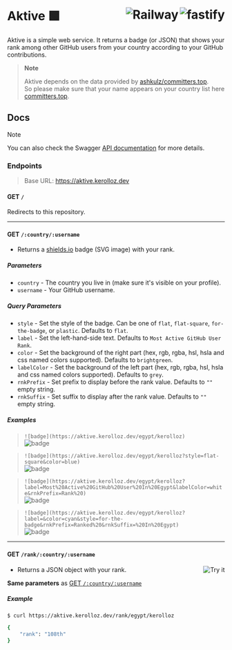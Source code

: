 <h1 align="left">Aktive 🟩
<a target="_blank" href="https://fastify.io"><img alt="fastify" align="right" src="https://img.shields.io/static/v1?logo=fastify&label=&message=Fastify&style=for-the-badge&color=grey"/></a>
<a target="_blank" href="https://railway.app/"><img alt="Railway" align="right" src="https://img.shields.io/static/v1?label=&message=Railway&style=for-the-badge&color=grey&logo=railway" /></a>
</h1>

Aktive is a simple web service. It returns a badge (or JSON) that shows your rank among other GitHub users from your country according to your GitHub contributions.

> **Note**  
>  
> Aktive depends on the data provided by [ashkulz/committers.top](//github.com/ashkulz/committers.top).  
> So please make sure that your name appears on your country list here [committers.top](https://committers.top).

## Docs

> [!NOTE]
> You can also check the Swagger [API documentation](https://aktive.kerolloz.dev/swagger) for more details.

### Endpoints

> Base URL: <https://aktive.kerolloz.dev>

#### GET `/`

Redirects to this repository.

---

#### GET `/:country/:username`

- Returns a [shields.io](https://shields.io) badge (SVG image) with your rank.

##### Parameters

- `country` - The country you live in (make sure it's visible on your profile).
- `username` - Your GitHub username.

##### Query Parameters

- `style` - Set the style of the badge. Can be one of `flat`, `flat-square`, `for-the-badge`, or `plastic`. Defaults to `flat`.
- `label` - Set the left-hand-side text. Defaults to `Most Active GitHub User Rank`.
- `color` - Set the background of the right part (hex, rgb, rgba, hsl, hsla and css named colors supported). Defaults to `brightgreen`.
- `labelColor` -  Set the background of the left part (hex, rgb, rgba, hsl, hsla and css named colors supported). Defaults to `grey`.
- `rnkPrefix` - Set prefix to display before the rank value. Defaults to `""` empty string.
- `rnkSuffix` - Set suffix to display after the rank value. Defaults to `""` empty string.

##### Examples

> `![badge](https://aktive.kerolloz.dev/egypt/kerolloz)`  
> ![badge](https://aktive.kerolloz.dev/egypt/kerolloz)

> `![badge](https://aktive.kerolloz.dev/egypt/kerolloz?style=flat-square&color=blue)`  
> ![badge](https://aktive.kerolloz.dev/egypt/kerolloz?style=flat-square&color=blue)  

> `![badge](https://aktive.kerolloz.dev/egypt/kerolloz?label=Most%20Active%20GitHub%20User%20In%20Egypt&labelColor=white&rnkPrefix=Rank%20)`  
> ![badge](https://aktive.kerolloz.dev/egypt/kerolloz?label=Most%20Active%20GitHub%20User%20In%20Egypt&labelColor=white&rnkPrefix=Rank%20)

> `![badge](https://aktive.kerolloz.dev/egypt/kerolloz?label=&color=cyan&style=for-the-badge&rnkPrefix=Ranked%20&rnkSuffix=%20In%20Egypt)`  
> ![badge](https://aktive.kerolloz.dev/egypt/kerolloz?label=&color=cyan&style=for-the-badge&rnkPrefix=Ranked%20&rnkSuffix=%20In%20Egypt)

---

#### GET `/rank/:country/:username`

<a target="_blank" href="https://reqbin.com/c-1lldzybw ">
  <img align="right" alt="Try it" src="https://img.shields.io/badge/-Try%20it-white?style=for-the-badge" />
</a>

- Returns a JSON object with your rank.

**Same parameters** as [GET `/:country/:username`](#get-countryusername)

##### Example

```bash
$ curl https://aktive.kerolloz.dev/rank/egypt/kerolloz

{
    "rank": "108th"
}
```
